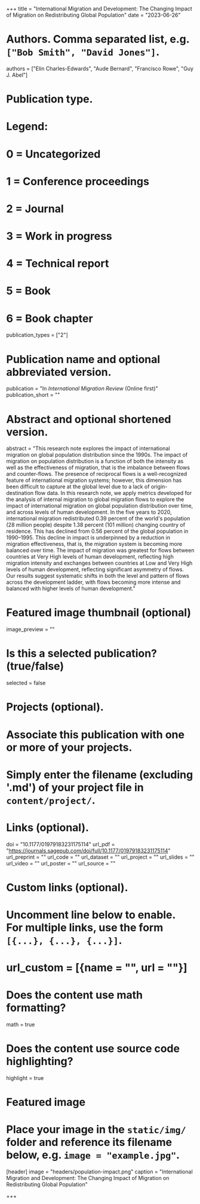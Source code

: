 +++
title = "International Migration and Development: The Changing Impact of Migration on Redistributing Global Population"
date = "2023-06-26"

# Authors. Comma separated list, e.g. `["Bob Smith", "David Jones"]`.
authors = ["Elin Charles-Edwards", "Aude Bernard", "Francisco Rowe", "Guy J. Abel"]

# Publication type.
# Legend:
# 0 = Uncategorized
# 1 = Conference proceedings
# 2 = Journal
# 3 = Work in progress
# 4 = Technical report
# 5 = Book
# 6 = Book chapter
publication_types = ["2"]

# Publication name and optional abbreviated version.
publication = "In *International Migration Review* (Online first)"
publication_short = ""

# Abstract and optional shortened version.
abstract = "This research note explores the impact of international migration on global population distribution since the 1990s. The impact of migration on population distribution is a function of both the intensity as well as the effectiveness of migration, that is the imbalance between flows and counter-flows. The presence of reciprocal flows is a well-recognized feature of international migration systems; however, this dimension has been difficult to capture at the global level due to a lack of origin-destination flow data. In this research note, we apply metrics developed for the analysis of internal migration to global migration flows to explore the impact of international migration on global population distribution over time, and across levels of human development. In the five years to 2020, international migration redistributed 0.39 percent of the world's population (28 million people) despite 1.38 percent (101 million) changing country of residence. This has declined from 0.56 percent of the global population in 1990–1995. This decline in impact is underpinned by a reduction in migration effectiveness, that is, the migration system is becoming more balanced over time. The impact of migration was greatest for flows between countries at Very High levels of human development, reflecting high migration intensity and exchanges between countries at Low and Very High levels of human development, reflecting significant asymmetry of flows. Our results suggest systematic shifts in both the level and pattern of flows across the development ladder, with flows becoming more intense and balanced with higher levels of human development."

# Featured image thumbnail (optional)
image_preview = ""

# Is this a selected publication? (true/false)
selected = false

# Projects (optional).
#   Associate this publication with one or more of your projects.
#   Simply enter the filename (excluding '.md') of your project file in `content/project/`.


# Links (optional).
doi = "10.1177/01979183231175114"
url_pdf = "https://journals.sagepub.com/doi/full/10.1177/01979183231175114"
url_preprint = ""
url_code = ""
url_dataset = ""
url_project = ""
url_slides = ""
url_video = ""
url_poster = ""
url_source = ""

# Custom links (optional).
#   Uncomment line below to enable. For multiple links, use the form `[{...}, {...}, {...}]`.
# url_custom = [{name = "", url = ""}]

# Does the content use math formatting?
math = true

# Does the content use source code highlighting?
highlight = true

# Featured image
# Place your image in the `static/img/` folder and reference its filename below, e.g. `image = "example.jpg"`.
[header]
image = "headers/population-impact.png"
caption = "International Migration and Development: The Changing Impact of Migration on Redistributing Global Population"

+++